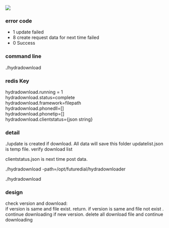 ![](https://www.futuredial.com/wp-content/uploads/2020/02/futuredial-logo-color.svg)

### error code
* 1 update failed
* 8 create request data for next time failed
* 0 Success

### command line
./hydradownload


### redis Key
hydradownload.running = 1  
hydradownload.status=complete  
hydradownload.framework=filepath  
hydradownload.phonedll=[]  
hydradownload.phonetip=[]  
hydradownload.clientstatus={json string}  



### detail
./update  is created if download. All data will save this folder
updatelist.json is temp file. verify download list

clientstatus.json is next time post data.

./hydradownload -path=/opt/futuredial/hydradownloader

./hydradownload

### design

check version and download:   
if version is same and file exist. return.
if version is same and file not exist .  continue downloading
if new version. delete all download file and continue downloading


